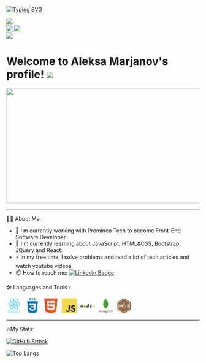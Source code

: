  
[![Typing SVG](https://readme-typing-svg.herokuapp.com?size=20&vCenter=true&lines=Passionate+Software+Developer)](https://git.io/typing-svg)

<div id="header" align="left"> 
  <img src="https://media0.giphy.com/media/gjrYDwbjnK8x36xZIO/giphy.gif?cid=790b7611a95eaceb161f09c503011e05d4a3660e7c194037&rid=giphy.gif&ct=s" width="200"/>
  <div id="badges">
  <a href="https://www.linkedin.com/in/aleksamarjanov/">
  <img src="https://img.shields.io/badge/LinkedIn-blue?logo=linkedin&logoColor=white&style=for-the-badge"
  </a>
  <a href="https://twitter.com/beli1337">
  <img src="https://img.shields.io/badge/Twitter-blue?style=for-the-badge&logo=twitter&logoColor=white">
  </a>
 </div>
    <img src="https://komarev.com/ghpvc/?username=AleksaMarjanov">
    <h1>
      Welcome to Aleksa Marjanov's profile! 
      <img src="https://media.giphy.com/media/hvRJCLFzcasrR4ia7z/giphy.gif" width="50"/>
    </h1>
</div>
 <div align="left">
  <img src="https://media.giphy.com/media/dWesBcTLavkZuG35MI/giphy.gif" width="600" height="300"/><br>
</div>
 <hr>
  
  👨‍💻 About Me :

- 🔭 I’m currently working with Promineo Tech to become Front-End Software Developer.
- 🌴 I'm currently learning about JavaScript, HTML&CSS, Bootstrap, JQuery and React.
- ⚡ In my free time, I solve problems and read a lot of tech articles and watch youtube videos.
- 📫 How to reach me: [![Linkedin Badge](https://img.shields.io/badge/-linkedin-blue?style=flat&logo=Linkedin&logoColor=white)](https://www.linkedin.com/in/aleksamarjanov/)
 
 :hammer_and_wrench: Languages and Tools : 
  <div>
  <img src="https://github.com/devicons/devicon/blob/master/icons/react/react-original-wordmark.svg" title="React" alt="React" width="40" height="40"/>&nbsp;
  <img src="https://github.com/devicons/devicon/blob/master/icons/css3/css3-plain-wordmark.svg"  title="CSS3" alt="CSS" width="40" height="40"/>&nbsp;
  <img src="https://github.com/devicons/devicon/blob/master/icons/html5/html5-original.svg" title="HTML5" alt="HTML" width="40" height="40"/>&nbsp;
  <img src="https://github.com/devicons/devicon/blob/master/icons/javascript/javascript-original.svg" title="JavaScript" alt="JavaScript" width="40" height="40"/>&nbsp;
   <img src="https://github.com/devicons/devicon/blob/master/icons/nodejs/nodejs-original-wordmark.svg" title="NodeJS" alt="NodeJS" width="40" height="40"/>&nbsp;
   <img src="https://github.com/devicons/devicon/blob/master/icons/mongodb/mongodb-original-wordmark.svg" title="MongoDB" alt="MongoDB" width="40">&nbsp;
   <img src="https://github.com/devicons/devicon/blob/master/icons/mocha/mocha-plain.svg" title="mocha" alt="mocha" width="40">&nbsp;
</div>
 
<hr> 
  🔥My Stats: 
 
 
[![GitHub Streak](https://github-readme-streak-stats.herokuapp.com?user=AleksaMarjanov&theme=dark&date_format=M%20j%5B%2C%20Y%5D)](https://git.io/streak-stats)

  
  [![Top Langs](https://github-readme-stats.vercel.app/api/top-langs/?username=AleksaMarjanov)](https://github.com/anuraghazra/github-readme-stats) 
  
  
 
